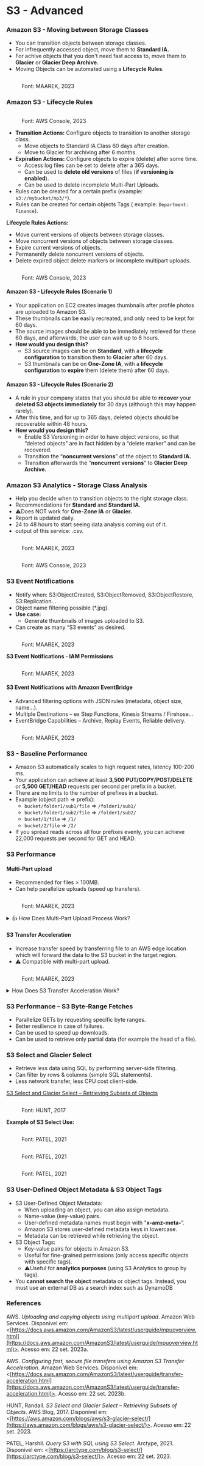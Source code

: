 # S3 - Advanced

### Amazon S3 - Moving between Storage Classes

* You can transition objects between storage classes.
* For infrequently accessed object, move them to **Standard IA.**
* For achive objects that you don't need fast access to, move them to **Glacier** or **Glacier Deep Archive.**
* Moving Objects can be automated using a **Lifecycle Rules**.

<figure><img src="../../.gitbook/assets/image (98).png" alt=""><figcaption><p>Font: MAAREK, 2023</p></figcaption></figure>

### Amazon S3 - Lifecycle Rules

<figure><img src="../../.gitbook/assets/image (100).png" alt=""><figcaption><p>Font: AWS Console, 2023</p></figcaption></figure>

* **Transition Actions:** Configure objects to transition to another storage class.
  * Move objects to Standard IA Class 60 days after creation.
  * Move to Glacier for archiving after 6 months.
* **Expiration Actions:** Configure objects to expire (delete) after some time.
  * Access log files can be set to delete after a 365 days.
  * Can be used to **delete old versions** of files (**if versioning is enabled**).
  * Can be used to delete incomplete Multi-Part Uploads.
* Rules can be created for a certain prefix (example: `s3://mybucket/mp3/*`).
* Rules can be created for certain objects Tags ( example: `Department: Finance`).

**Lifecycle Rules Actions:**

* Move current versions of objects between storage classes.
* Move noncurrent versions of objects between storage classes.
* Expire current versions of objects.
* Permanently delete noncurrent versions of objects.
* Delete expired object delete markers or incomplete multipart uploads.

<figure><img src="../../.gitbook/assets/image (99).png" alt=""><figcaption><p>Font: AWS Console, 2023</p></figcaption></figure>

#### Amazon S3 - Lifecycle Rules (Scenario 1)

* Your application on EC2 creates images thumbnails after profile photos are uploaded to Amazon S3.
* These thumbnails can be easily recreated, and only need to be kept for 60 days.
* The source images should be able to be immediately retrieved for these 60 days, and afterwards, the user can wait up to 6 hours.
* **How would you design this?**
  * S3 source images can be on **Standard**, with a **lifecycle configuration** to transition them to **Glacier** after 60 days.
  * S3 thumbnails can be on **One-Zone IA**, with a **lifecycle configuration** to **expire** them (delete them) after 60 days.

#### Amazon S3 - Lifecycle Rules (Scenario 2)

* A rule in your company states that you should be able to **recover** your **deleted S3 objects immediately** for 30 days (although this may happen rarely).&#x20;
* After this time, and for up to 365 days, deleted objects should be recoverable within 48 hours.
* **How would you design this?**
  * Enable S3 Versioning in order to have object versions, so that “deleted objects” are in fact hidden by a “delete marker” and can be recovered.
  * Transition the “**noncurrent versions**” of the object to **Standard IA.**
  * Transition afterwards the “**noncurrent versions**” to **Glacier Deep Archive.**

### Amazon S3 Analytics - Storage Class Analysis

* Help you decide when to transition objects to the right storage class.
* Recommendations for **Standard** and **Standard IA.**
* :warning:Does NOT work for **One-Zone IA** or **Glacier.**
* Report is updated daily.
* 24 to 48 hours to start seeing data analysis coming out of it.
* output of this service: .csv.

<figure><img src="../../.gitbook/assets/image (102).png" alt=""><figcaption><p>Font: MAAREK, 2023</p></figcaption></figure>

<figure><img src="../../.gitbook/assets/image (101).png" alt=""><figcaption><p>Font: AWS Console, 2023</p></figcaption></figure>

### S3 Event Notifications

* Notify when: S3:ObjectCreated, S3:ObjectRemoved, S3:ObjectRestore, S3:Replication…
* Object name filtering possible (\*.jpg).
* **Use case:**&#x20;
  * Generate thumbnails of images uploaded to S3.
* Can create as many “S3 events” as desired.

<figure><img src="../../.gitbook/assets/image (103).png" alt=""><figcaption><p>Font: MAAREK, 2023</p></figcaption></figure>

**S3 Event Notifications - IAM Permissions**

<figure><img src="../../.gitbook/assets/image (104).png" alt=""><figcaption><p>Font: MAAREK, 2023</p></figcaption></figure>

#### S3 Event Notifications with Amazon EventBridge

* Advanced filtering options with JSON rules (metadata, object size, name...).
* Multiple Destinations – ex Step Functions, Kinesis Streams / Firehose…
* EventBridge Capabilities – Archive, Replay Events, Reliable delivery.

<figure><img src="../../.gitbook/assets/image (113).png" alt=""><figcaption><p>Font: MAAREK, 2023</p></figcaption></figure>



### S3 - Baseline Performance

* Amazon S3 automatically scales to high request rates, latency 100-200 ms.
* Your application can achieve at least **3,500 PUT/COPY/POST/DELETE** or **5,500 GET/HEAD** requests per second per prefix in a bucket.
* There are no limits to the number of prefixes in a bucket.
* Example (object path => prefix):
  * `bucket/folder1/sub1/file` => `/folder1/sub1/`
  * `bucket/folder1/sub2/file` => `/folder1/sub2/`
  * `bucket/1/file` => `/1/`
  * `bucket/2/file` => `/2/`
* If you spread reads across all four prefixes evenly, you can achieve 22,000 requests per second for GET and HEAD.

### S3 Performance

#### Multi-Part upload

* Recommended for files > 100MB.
* Can help parallelize uploads (speed up transfers).

<figure><img src="../../.gitbook/assets/image (105).png" alt=""><figcaption><p>Font: MAAREK, 2023</p></figcaption></figure>

<details>

<summary><span data-gb-custom-inline data-tag="emoji" data-code="1f44d">👍</span> How Does Multi-Part Upload Process Work?</summary>



Multipart upload is a feature in Amazon S3 that allows you to upload large objects in parts, which can improve reliability, speed, and efficiency when dealing with very large files. Here's an overview of how the multipart upload process for S3 works (AWS, 2023a):

1. **Initialization**: To initiate a multipart upload, you send a request to Amazon S3, specifying the name of the object and the associated bucket. Amazon S3 responds with a unique upload ID, which is used to identify this specific multipart upload session. This upload ID is required for all subsequent operations related to this upload.
2. **Uploading Parts**: Next, you can start uploading parts of your object. Each part is a portion of the overall object's data, and they can be of varying sizes. You specify the part number for each part you upload, and you must include the upload ID obtained in the initialization step.
3. **Part Ordering**: It's important to upload the parts in the correct order, as Amazon S3 will later concatenate these parts based on their part numbers to reconstruct the complete object. Part numbers must be integers from 1 to 10,000.
4. **Tracking ETags**: After uploading each part, Amazon S3 responds with an ETag, which is essentially a checksum of the data. You should save these ETags for each part, as they are needed later to verify the integrity of the uploaded parts during the completion step.
5. **Listing Parts**: At any point during the upload process, you can list the parts that have been successfully uploaded for a specific multipart upload session using the upload ID. This allows you to keep track of the progress.
6. **Completing the Upload**: Once all parts have been successfully uploaded, you send a "complete" request to Amazon S3, including the list of part numbers and their corresponding ETags. Amazon S3 then concatenates the parts in the specified order to create the final object. If any part is missing or has an incorrect ETag, the complete request will fail, ensuring data integrity.
7. **Abort or Cancel**: If, for any reason, you need to cancel the multipart upload before completing it, you can send an "abort" request with the upload ID. This removes any parts that have been uploaded, freeing up resources and preventing unnecessary charges.
8. **Object Availability**: Once the multipart upload is successfully completed, the object is available for retrieval through Amazon S3, just like any other object. You can read, modify, or delete it as needed.

</details>

#### S3 Transfer Acceleration

* Increase transfer speed by transferring file to an AWS edge location which will forward the data to the S3 bucket in the target region.
* :warning: Compatible with multi-part upload.

<figure><img src="../../.gitbook/assets/image (106).png" alt=""><figcaption><p>Font: MAAREK, 2023</p></figcaption></figure>

<details>

<summary>How Does S3 Transfer Acceleration Work?</summary>



Amazon S3 Transfer Acceleration works as described below (AWS, 2023b):

1.  **Accelerated Endpoints**: When you enable Transfer Acceleration for an Amazon S3 bucket, AWS creates a unique endpoint for that bucket, which has an "accelerated" URL. This URL is different from the standard S3 bucket URL.\


    <figure><img src="../../.gitbook/assets/image (107).png" alt=""><figcaption><p>Font: AWS Console, 2023</p></figcaption></figure>
2. **Data Transfer**: When you send an HTTP request to the accelerated URL for uploading or downloading objects, the request is automatically routed to the nearest CloudFront edge location. These edge locations are strategically distributed around the world.
3. **Edge Caching**: CloudFront edge locations act as caching points. If the object you're requesting is already cached at the nearest edge location, CloudFront delivers it directly to you, significantly reducing latency. If it's not cached, CloudFront retrieves the object from the source S3 bucket.
4. **Optimized Route**: CloudFront dynamically selects the best path for data transfer based on network conditions, reducing the distance data needs to travel and minimizing packet loss and network congestion. This optimized routing helps improve transfer speed.
5. **Parallelism**: Transfer Acceleration supports concurrent multipart uploads, allowing you to upload parts of a large object in parallel. This parallelism can significantly increase upload speed, especially for large files.
6. **Security**: Data transferred via Transfer Acceleration is encrypted in transit, just like standard S3 transfers. It maintains the security features of Amazon S3, including authentication and access control through IAM (Identity and Access Management) policies and bucket policies.

</details>

### S3 Performance – S3 Byte-Range Fetches

* Parallelize GETs by requesting specific byte ranges.
* Better resilience in case of failures.
* Can be used to speed up downloads.
* Can be used to retrieve only partial data (for example the head of a file).



### S3 Select and Glacier Select

* Retrieve less data using SQL by performing server-side filtering.
* Can filter by rows & columns (simple SQL statements).
* Less network transfer, less CPU cost client-side.

[S3 Select and Glacier Select – Retrieving Subsets of Objects](https://aws.amazon.com/blogs/aws/s3-glacier-select/)



<figure><img src="../../.gitbook/assets/image (108).png" alt=""><figcaption><p>Font: HUNT, 2017</p></figcaption></figure>

**Example of S3 Select Use:**

<figure><img src="../../.gitbook/assets/image (111).png" alt=""><figcaption><p>Font: PATEL, 2021</p></figcaption></figure>

<figure><img src="../../.gitbook/assets/image (110).png" alt=""><figcaption><p>Font: PATEL, 2021</p></figcaption></figure>

<figure><img src="../../.gitbook/assets/image (112).png" alt=""><figcaption><p>Font: PATEL, 2021</p></figcaption></figure>

### S3 User-Defined Object Metadata & S3 Object Tags

* S3 User-Defined Object Metadata:
  * When uploading an object, you can also assign metadata.
  * Name-value (key-value) pairs.
  * User-defined metadata names must begin with "**x-amz-meta-**”.
  * Amazon S3 stores user-defined metadata keys in lowercase.
  * Metadata can be retrieved while retrieving the object.
* S3 Object Tags:
  * Key-value pairs for objects in Amazon S3.
  * Useful for fine-grained permissions (only access specific objects with specific tags).
  * :warning:Useful for **analytics** **purposes** (using S3 Analytics to group by tags).
* You **cannot search the object** metadata or object tags. Instead, you must use an external DB as a search index such as DynamoDB



### References

AWS. _Uploading and copying objects using multipart upload_. Amazon Web Services. Disponível em: <[https://docs.aws.amazon.com/AmazonS3/latest/userguide/mpuoverview.html](https://docs.aws.amazon.com/AmazonS3/latest/userguide/mpuoverview.html)>. Acesso em: 22 set. 2023a.

AWS. _Configuring fast, secure file transfers using Amazon S3 Transfer Acceleration_. Amazon Web Services. Disponível em: <[https://docs.aws.amazon.com/AmazonS3/latest/userguide/transfer-acceleration.html](https://docs.aws.amazon.com/AmazonS3/latest/userguide/transfer-acceleration.html)>. Acesso em: 22 set. 2023b.

HUNT, Randall. _S3 Select and Glacier Select – Retrieving Subsets of Objects_. AWS Blog, 2017. Disponível em: <[https://aws.amazon.com/blogs/aws/s3-glacier-select/](https://aws.amazon.com/blogs/aws/s3-glacier-select/)>. Acesso em: 22 set. 2023.

PATEL, Harshil. _Query S3 with SQL using S3 Select_. Arctype, 2021. Disponível em: <[https://arctype.com/blog/s3-select/](https://arctype.com/blog/s3-select/)>. Acesso em: 22 set. 2023.&#x20;
